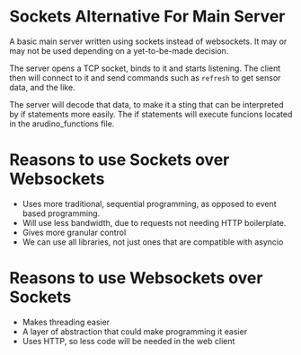 # Sockets Alternative For Main Server

A basic main server written using sockets instead of websockets. It may or may not be used depending on a yet-to-be-made decision.

The server opens a TCP socket, binds to it and starts listening. The client then will connect to it and send commands such as `refresh` to get sensor data, and the like. 

The server will decode that data, to make it a sting that can be interpreted by if statements more easily. The if statements will execute funcions located in the arudino_functions file. 

# Reasons to use Sockets over Websockets

* Uses more traditional, sequential programming, as opposed to event based programming.
* Will use less bandwidth, due to requests not needing HTTP boilerplate. 
* Gives more granular control
* We can use all libraries, not just ones that are compatible with asyncio

# Reasons to use Websockets over Sockets

* Makes threading easier
* A layer of abstraction that could make programming it easier
* Uses HTTP, so less code will be needed in the web client

